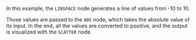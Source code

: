 <!--- Add SEO here --->

In this example, the `LINSPACE` node generates a line of values from -10 to 10. 

Those values are passed to the `ABS` node, which takes the absolute value of its input. In the end, all the values are converted to positive, and the output is visualized with the `SCATTER` node.